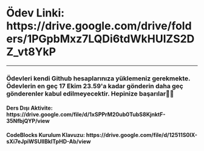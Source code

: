 <h1>Ödev Linki: https://drive.google.com/drive/folders/1PGpbMxz7LQDi6tdWkHUIZS2DZ_vt8YkP</h1>

<hr>
<h3>Ödevleri kendi Github hesaplarınıza yüklemeniz gerekmekte. Ödevlerin en geç 17 Ekim 23.59'a kadar gönderin daha geç gönderenler kabul edilmeyecektir. Hepinize başarılar👋🏻</h3>

<h4>Ders Dışı Aktivite: https://drive.google.com/file/d/1xSPPrM20ub0TubS8KjnktF-35NfbjQYP/view</h4>

<h4>CodeBlocks Kurulum Klavuzu: https://drive.google.com/file/d/12511S0lX-sXi7eJpiWSUIlBklTpHD-Ab/view</h4>